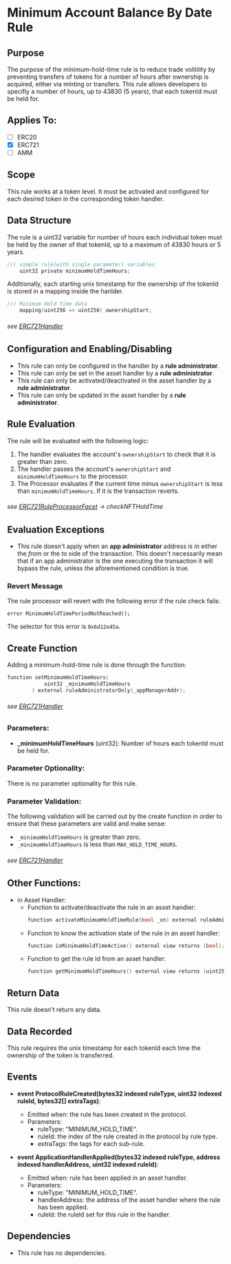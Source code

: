 # Minimum Account Balance By Date Rule

## Purpose

The purpose of the minimum-hold-time rule is to reduce trade volitility by preventing transfers of tokens for a number of hours after ownership is acquired, either via minting or transfers. This rule allows developers to specifiy a number of hours, up to 43830 (5 years), that each tokenId must be held for.  

## Applies To:

- [ ] ERC20
- [x] ERC721
- [ ] AMM

## Scope 

This rule works at a token level. It must be activated and configured for each desired token in the corresponding token handler.

## Data Structure

The rule is a uint32 variable for number of hours each individual token must be held by the owner of that tokenId, up to a maximum of 43830 hours or 5 years. 

```c
/// simple rule(with single parameter) variables
    uint32 private minimumHoldTimeHours;
```

Additionally, each starting unix timestamp for the ownership of the tokenId is stored in a mapping inside the hanlder. 

```c
/// Minimum Hold time data
    mapping(uint256 => uint256) ownershipStart;
```
###### *see [ERC721Handler](../../src/client/token/ERC721/ProtocolERC721Handler.sol)*


## Configuration and Enabling/Disabling
- This rule can only be configured in the handler by a **rule administrator**.
- This rule can only be set in the asset handler by a **rule administrator**.
- This rule can only be activated/deactivated in the asset handler by a **rule administrator**.
- This rule can only be updated in the asset handler by a **rule administrator**.


## Rule Evaluation

The rule will be evaluated with the following logic:

1. The handler evaluates the account's `ownershipStart` to check that it is greater than zero.
2. The handler passes the account's `ownershipStart` and `minimumHoldTimeHours` to the processor. 
3. The Processor evaluates if the current time minus `ownershipStart` is less than `minimumHoldTimeHours`. If it is the transaction reverts.

###### *see [ERC721RuleProcessorFacet](../../src/protocol/economic/ruleProcessor/ERC721RuleProcessorFacet.sol) -> checkNFTHoldTime*

## Evaluation Exceptions 
- This rule doesn't apply when an **app administrator** address is in either the *from* or the *to* side of the transaction. This doesn't necessarily mean that if an app administrator is the one executing the transaction it will bypass the rule, unless the aforementioned condition is true.


### Revert Message

The rule processor will revert with the following error if the rule check fails: 

```
error MinimumHoldTimePeriodNotReached();
```

The selector for this error is `0x6d12e45a`.

## Create Function

Adding a minimum-hold-time rule is done through the function:

```c
function setMinimumHoldTimeHours(
            uint32 _minimumHoldTimeHours
        ) external ruleAdministratorOnly(_appManagerAddr);
```
###### *see [ERC721Handler](../../src/client/token/ERC721/ProtocolERC721Handler.sol)*


### Parameters:

- **_minimumHoldTimeHours** (uint32): Number of hours each tokenId must be held for.


### Parameter Optionality:

There is no parameter optionality for this rule.  

### Parameter Validation:

The following validation will be carried out by the create function in order to ensure that these parameters are valid and make sense:

- `_minimumHoldTimeHours` is greater than zero.
- `_minimumHoldTimeHours` is less than `MAX_HOLD_TIME_HOURS`.


###### *see [ERC721Handler](../../src/client/token/ERC721/ProtocolERC721Handler.sol)*

## Other Functions:

- in Asset Handler:
    - Function to activate/deactivate the rule in an asset handler:
        ```c
        function activateMinimumHoldTimeRule(bool _on) external ruleAdministratorOnly(appManagerAddress);
        ```
    - Function to know the activation state of the rule in an asset handler:
        ```c
        function isMinimumHoldTimeActive() external view returns (bool);
        ```
    - Function to get the rule Id from an asset handler:
        ```c
        function getMinimumHoldTimeHours() external view returns (uint256);
        ```
## Return Data

This rule doesn't return any data.

## Data Recorded

This rule requires the unix timestamp for each tokenId each time the ownership of the token is transferred.

## Events

- **event ProtocolRuleCreated(bytes32 indexed ruleType, uint32 indexed ruleId, bytes32[] extraTags)**: 
    - Emitted when: the rule has been created in the protocol.
    - Parameters:
        - ruleType: "MINIMUM_HOLD_TIME".
        - ruleId: the index of the rule created in the protocol by rule type.
        - extraTags: the tags for each sub-rule.

- **event ApplicationHandlerApplied(bytes32 indexed ruleType, address indexed handlerAddress, uint32 indexed ruleId)**:
    - Emitted when: rule has been applied in an asset handler.
    - Parameters: 
        - ruleType: "MINIMUM_HOLD_TIME".
        - handlerAddress: the address of the asset handler where the rule has been applied.
        - ruleId: the ruleId set for this rule in the handler.

## Dependencies

- This rule has no dependencies.

